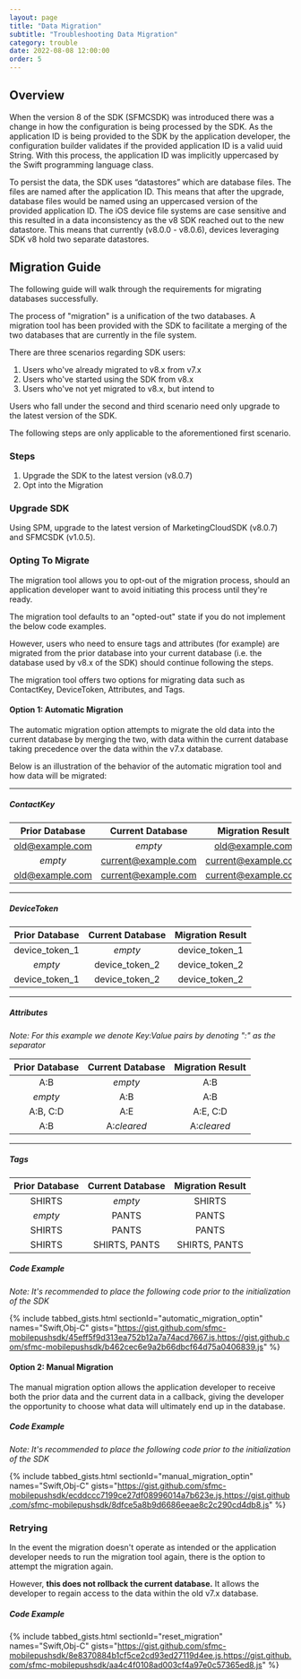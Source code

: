 ```yaml
---
layout: page
title: "Data Migration"
subtitle: "Troubleshooting Data Migration"
category: trouble
date: 2022-08-08 12:00:00
order: 5
---
```


## Overview

When the version 8 of the SDK (SFMCSDK) was introduced there was a change in how the configuration is being processed by the SDK. As the application ID is being provided to the SDK by the application developer, the configuration builder validates if the provided application ID is a valid uuid String. With this process, the application ID was implicitly uppercased by the Swift programming language class. 

To persist the data, the SDK uses “datastores” which are database files. The files are named after the application ID. This means that after the upgrade, database files would be named using an uppercased version of the provided application ID. The iOS device file systems are case sensitive and this resulted in a data inconsistency as the v8 SDK reached out to the new datastore. This means that currently (v8.0.0 - v8.0.6), devices leveraging SDK v8 hold two separate datastores.

## Migration Guide

The following guide will walk through the requirements for migrating databases successfully.

The process of "migration" is a unification of the two databases. A migration tool has been provided with the SDK to facilitate a merging of the two databases that are currently in the file system.

There are three scenarios regarding SDK users:

1. Users who've already migrated to v8.x from v7.x
2. Users who've started using the SDK from v8.x
3. Users who've not yet migrated to v8.x, but intend to

Users who fall under the second and third scenario need only upgrade to the latest version of the SDK.

The following steps are only applicable to the aforementioned first scenario.

### Steps

1. Upgrade the SDK to the latest version (v8.0.7)
2. Opt into the Migration

### Upgrade SDK 

Using SPM, upgrade to the latest version of MarketingCloudSDK (v8.0.7) and SFMCSDK (v1.0.5).

### Opting To Migrate

The migration tool allows you to opt-out of the migration process, should an application developer want to avoid initiating this process until they're ready.

The migration tool defaults to an "opted-out" state if you do not implement the below code examples.

However, users who need to ensure tags and attributes (for example) are migrated from the prior database into your current database (i.e. the database used by v8.x of the SDK) should continue following the steps.

The migration tool offers two options for migrating data such as ContactKey, DeviceToken, Attributes, and Tags.

#### Option 1: Automatic Migration

The automatic migration option attempts to migrate the old data into the current database by merging the two, with data within the current database taking precedence over the data within the v7.x database.

Below is an illustration of the behavior of the automatic migration tool and how data will be migrated:

-------

##### ContactKey

| Prior Database | Current Database | Migration Result |
| :----: | :----: | :----: |
| old@example.com | _empty_ | old@example.com |
| _empty_ | current@example.com | current@example.com |
| old@example.com | current@example.com | current@example.com |

-------

##### DeviceToken


| Prior Database | Current Database | Migration Result |
| :----: | :----: | :----: |
| device_token_1 | _empty_ | device_token_1 |
| _empty_ | device_token_2 | device_token_2 |
| device_token_1 | device_token_2 | device_token_2 |

-------

##### Attributes

_Note: For this example we denote Key:Value pairs by denoting ":" as the separator_

| Prior Database | Current Database | Migration Result |
| :----: | :----: | :----: |
| A:B | _empty_ | A:B |
| _empty_ | A:B | A:B |
| A:B, C:D | A:E | A:E, C:D |
| A:B | A:_cleared_ | A:_cleared_|

-------

##### Tags

| Prior Database | Current Database | Migration Result |
| :----: | :----: | :----: |
| SHIRTS | _empty_ | SHIRTS |
| _empty_ | PANTS | PANTS |
| SHIRTS | PANTS | PANTS |
| SHIRTS | SHIRTS, PANTS | SHIRTS, PANTS |

##### Code Example

_Note: It's recommended to place the following code prior to the initialization of the SDK_

{% include tabbed_gists.html sectionId="automatic_migration_optin" names="Swift,Obj-C" gists="https://gist.github.com/sfmc-mobilepushsdk/45eff5f9d313ea752b12a7a74acd7667.js,https://gist.github.com/sfmc-mobilepushsdk/b462cec6e9a2b66dbcf64d75a0406839.js" %}

#### Option 2: Manual Migration

The manual migration option allows the application developer to receive both the prior data and the current data in a callback, giving the developer the opportunity to choose what data will ultimately end up in the database.


##### Code Example

_Note: It's recommended to place the following code prior to the initialization of the SDK_

{% include tabbed_gists.html sectionId="manual_migration_optin" names="Swift,Obj-C" gists="https://gist.github.com/sfmc-mobilepushsdk/ecddccc7199ce27df08996014a7b623e.js,https://gist.github.com/sfmc-mobilepushsdk/8dfce5a8b9d6686eeae8c2c290cd4db8.js" %}

### Retrying

In the event the migration doesn't operate as intended or the application developer needs to run the migration tool again, there is the option to attempt the migration again.

However, **this does not rollback the current database.** It allows the developer to regain access to the data within the old v7.x database.

##### Code Example

{% include tabbed_gists.html sectionId="reset_migration" names="Swift,Obj-C" gists="https://gist.github.com/sfmc-mobilepushsdk/8e8370884b1cf5ce2cd93ed27119d4ee.js,https://gist.github.com/sfmc-mobilepushsdk/aa4c4f0108ad003cf4a97e0c57365ed8.js" %}
